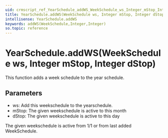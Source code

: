 ```yaml
---
uid: crmscript_ref_YearSchedule_addWS_WeekSchedule_ws_Integer_mStop_Integer_dStop
title: YearSchedule.addWS(WeekSchedule ws, Integer mStop, Integer dStop)
intellisense: YearSchedule.addWS
keywords: addWS(WeekSchedule,Integer,Integer)
so.topic: reference
---
```


# YearSchedule.addWS(WeekSchedule ws, Integer mStop, Integer dStop)

This function adds a week schedule to the year schedule.

## Parameters

* ws: Add this weekschedule to the yearschedule.
* mStop: The given weekschedule is active to this month
* dStop: The given weekschedule is active to this day

The given weekschedule is active from 1/1 or from last added WeekSchedule.

